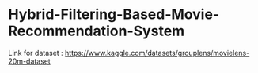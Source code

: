 # Hybrid-Filtering-Based-Movie-Recommendation-System
Link for dataset : https://www.kaggle.com/datasets/grouplens/movielens-20m-dataset
